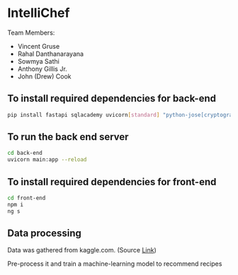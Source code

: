 # IntelliChef
Team Members:
 - Vincent Gruse
 - Rahal Danthanarayana
 - Sowmya Sathi
 - Anthony Gillis Jr.
 - John (Drew) Cook

## To install required dependencies for back-end

 ```sh
pip install fastapi sqlacademy uvicorn[standard] "python-jose[cryptography]" "passlib[bcrypt]" python-multipart python-decouple
```

## To run the back end server

 ```sh
cd back-end
uvicorn main:app --reload
```

## To install required dependencies for front-end

 ```sh
cd front-end
npm i
ng s
```
## Data processing

Data was gathered from kaggle.com.
(Source [Link](https://www.kaggle.com/datasets/shuyangli94/food-com-recipes-and-user-interactions))

Pre-process it and train a machine-learning model to recommend recipes